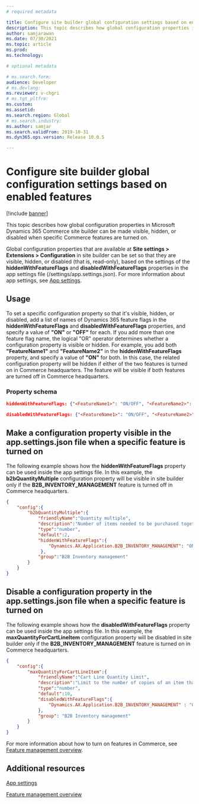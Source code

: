 ```yaml
---
# required metadata

title: Configure site builder global configuration settings based on enabled features
description: This topic describes how global configuration properties in Microsoft Dynamics 365 Commerce site builder can be made visible, hidden, or disabled when specific Commerce features are turned on.
author: samjarawan
ms.date: 07/30/2021
ms.topic: article
ms.prod: 
ms.technology: 

# optional metadata

# ms.search.form: 
audience: Developer
# ms.devlang: 
ms.reviewer: v-chgri
# ms.tgt_pltfrm: 
ms.custom: 
ms.assetid: 
ms.search.region: Global
# ms.search.industry: 
ms.author: samjar
ms.search.validFrom: 2019-10-31
ms.dyn365.ops.version: Release 10.0.5

---
```


# Configure site builder global configuration settings based on enabled features

[!include [banner](../includes/banner.md)]

This topic describes how global configuration properties in Microsoft Dynamics 365 Commerce site builder can be made visible, hidden, or disabled when specific Commerce features are turned on.

Global configuration properties that are available at **Site settings \> Extensions \> Configuration** in site builder can be set so that they are visible, hidden, or disabled (that is, read-only), based on the settings of the **hiddenWithFeatureFlags** and **disabledWithFeatureFlags** properties in the app settings file (/settings/app.settings.json). For more information about app settings, see [App settings](app-settings.md).

## Usage

To set a specific configuration property so that it's visible, hidden, or disabled, add a list of names of Dynamics 365 feature flags in the **hiddenWithFeatureFlags** and **disabledWithFeatureFlags** properties, and specify a value of **"ON"** or **"OFF"** for each. If you add more than one feature flag name, the logical "OR" operator determines whether a configuration property is visible or hidden. For example, you add both **"FeatureName1"** and **"FeatureName2"** in the **hiddenWithFeatureFlags** property, and specify a value of **"ON"** for both. In this case, the related configuration property will be hidden if either of the two features is turned on in Commerce headquarters. The feature will be visible if both features are turned off in Commerce headquarters.

### Property schema

```json
hiddenWithFeatureFlags: {"<FeatureName1>": "ON/OFF", "<FeatureName2>": "ON/OFF"}
```

```json
disabledWithFeatureFlags: {"<FeatureName1>": "ON/OFF", "<FeatureName2>": "ON/OFF"}
```

## Make a configuration property visible in the app.settings.json file when a specific feature is turned on

The following example shows how the **hiddenWithFeatureFlags** property can be used inside the app settings file. In this example, the **b2bQuantityMultiple** configuration property will be visible in site builder only if the **B2B\_INVENTORY\_MANAGEMENT** feature is turned off in Commerce headquarters.

```json
{ 
    "config":{ 
        "b2bQuantityMultiple":{
            "friendlyName":"Quantity multiple",
            "description":"Number of items needed to be purchased together",
            "type":"number",
            "default":2,
            "hiddenWithFeatureFlags":{
                "Dynamics.AX.Application.B2B_INVENTORY_MANAGEMENT": "ON"
             },
            "group":"B2B Inventory management"
        }
    }
}
```

## Disable a configuration property in the app.settings.json file when a specific feature is turned on

The following example shows how the **disabledWithFeatureFlags** property can be used inside the app settings file. In this example, the **maxQuantityForCartLineItem** configuration property will be disabled in site builder only if the **B2B\_INVENTORY\_MANAGEMENT** feature is turned on in Commerce headquarters.

```json
{
    "config":{
        "maxQuantityForCartLineItem":{
            "friendlyName":"Cart Line Quantity Limit",
            "description":"Limit to the number of copies of an item that can be added to a cart line",
            "type":"number",
            "default":10,
            "disabledWithFeatureFlags":{
                "Dynamics.AX.Application.B2B_INVENTORY_MANAGEMENT" : "ON"
            },
            "group": "B2B Inventory management"
        }
    }
}
```

For more information about how to turn on features in Commerce, see [Feature management overview](/dynamics365/fin-ops-core/fin-ops/get-started/feature-management/feature-management-overview).

## Additional resources

[App settings](app-settings.md)

[Feature management overview](/dynamics365/fin-ops-core/fin-ops/get-started/feature-management/feature-management-overview)
